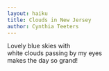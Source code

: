 ```yaml
---
layout: haiku
title: Clouds in New Jersey
author: Cynthia Teeters
---
```


Lovely blue skies with<br>
white clouds passing by my eyes<br>
makes the day so grand!<br>
